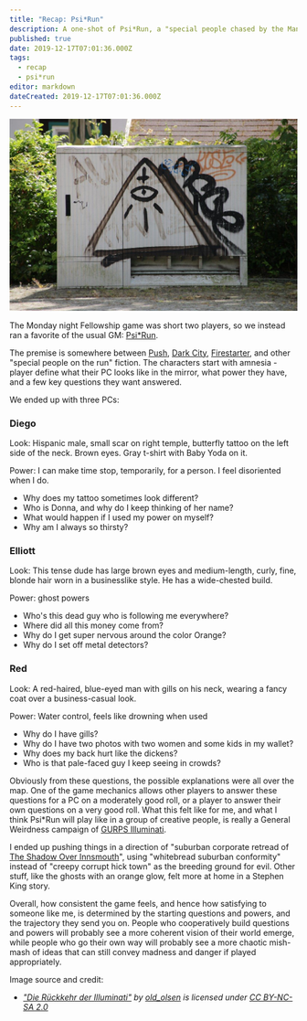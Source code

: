 ```yaml
---
title: "Recap: Psi*Run"
description: A one-shot of Psi*Run, a "special people chased by the Man" RPG
published: true
date: 2019-12-17T07:01:36.000Z
tags:
  - recap
  - psi*run
editor: markdown
dateCreated: 2019-12-17T07:01:36.000Z
---
```


![Featured Image](recap-psi-run.jpg)

The Monday night Fellowship game was short two players, so we instead ran a favorite of the usual GM: [Psi*Run](http://nightskygames.com/welcome/game/PsiRun).

The premise is somewhere between [Push](https://tvtropes.org/pmwiki/pmwiki.php/Film/Push), [Dark City](https://tvtropes.org/pmwiki/pmwiki.php/Film/DarkCity), [Firestarter](https://tvtropes.org/pmwiki/pmwiki.php/Literature/Firestarter), and other "special people on the run" fiction. The characters start with amnesia - player define what their PC looks like in the mirror, what power they have, and a few key questions they want answered.

We ended up with three PCs:

### Diego

Look: Hispanic male, small scar on right temple, butterfly tattoo on the left side of the neck. Brown eyes. Gray t-shirt with Baby Yoda on it.

Power: I can make time stop, temporarily, for a person. I feel disoriented when I do.

* Why does my tattoo sometimes look different?
* Who is Donna, and why do I keep thinking of her name?
* What would happen if I used my power on myself?
* Why am I always so thirsty?

### Elliott

Look: This tense dude has large brown eyes and medium-length, curly, fine, blonde hair worn in a businesslike style. He has a wide-chested build.

Power: ghost powers

* Who's this dead guy who is following me everywhere?
* Where did all this money come from?
* Why do I get super nervous around the color Orange?
* Why do I set off metal detectors?

### Red

Look: A red-haired, blue-eyed man with gills on his neck, wearing a fancy coat over a business-casual look.

Power: Water control, feels like drowning when used

* Why do I have gills?
* Why do I have two photos with two women and some kids in my wallet?
* Why does my back hurt like the dickens?
* Who is that pale-faced guy I keep seeing in crowds?

Obviously from these questions, the possible explanations were all over the map. One of the game mechanics allows other players to answer these questions for a PC on a moderately good roll, or a player to answer their own questions on a very good roll. What this felt like for me, and what I think Psi*Run will play like in a group of creative people, is really a General Weirdness campaign of [GURPS Illuminati](http://www.sjgames.com/gurps/books/Illuminati/).

I ended up pushing things in a direction of "suburban corporate retread of [The Shadow Over Innsmouth](https://en.wikisource.org/wiki/The_Shadow_Over_Innsmouth)", using "whitebread suburban conformity" instead of "creepy corrupt hick town" as the breeding ground for evil. Other stuff, like the ghosts with an orange glow, felt more at home in a Stephen King story.

Overall, how consistent the game feels, and hence how satisfying to someone like me, is determined by the starting questions and powers, and the trajectory they send you on. People who cooperatively build questions and powers will probably see a more coherent vision of their world emerge, while people who go their own way will probably see a more chaotic mish-mash of ideas that can still convey madness and danger if played appropriately.

Image source and credit:

* [_"Die Rückkehr der Illuminati"_](https://www.flickr.com/photos/59311655@N00/14111986948) _by [old_olsen](https://www.flickr.com/photos/59311655@N00) is licensed under_ [_CC BY-NC-SA 2.0_](https://creativecommons.org/licenses/by-nc-sa/2.0/?ref=ccsearch&atype=rich)


    